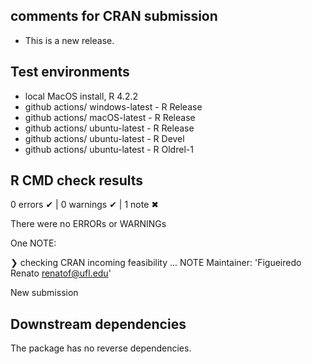 ## comments for CRAN submission

* This is a new release.

## Test environments

* local MacOS install, R 4.2.2
* github actions/ windows-latest - R Release
* github actions/ macOS-latest - R Release
* github actions/ ubuntu-latest - R Release
* github actions/ ubuntu-latest - R Devel
* github actions/ ubuntu-latest - R Oldrel-1

## R CMD check results

0 errors ✔ | 0 warnings ✔ | 1 note ✖

There were no ERRORs or WARNINGs

One NOTE:

❯ checking CRAN incoming feasibility ... NOTE
  Maintainer: 'Figueiredo Renato <renatof@ufl.edu>'
  
  New submission

## Downstream dependencies

The package has no reverse dependencies.